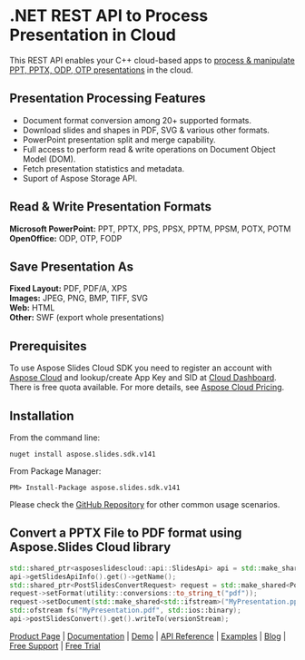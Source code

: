 # .NET REST API to Process Presentation in Cloud

This REST API enables your C++ cloud-based apps to [process & manipulate PPT, PPTX, ODP, OTP presentations](https://products.aspose.cloud/cells/cpp) in the cloud.

## Presentation Processing Features

- Document format conversion among 20+ supported formats.
- Download slides and shapes in PDF, SVG & various other formats.
- PowerPoint presentation split and merge capability.
- Full access to perform read & write operations on Document Object Model (DOM).
- Fetch presentation statistics and metadata.
- Suport of Aspose Storage API.

## Read & Write Presentation Formats

**Microsoft PowerPoint:** PPT, PPTX, PPS, PPSX, PPTM, PPSM, POTX, POTM\
**OpenOffice:** ODP, OTP, FODP

## Save Presentation As

**Fixed Layout:** PDF, PDF/A, XPS\
**Images:** JPEG, PNG, BMP, TIFF, SVG\
**Web:** HTML\
**Other:** SWF (export whole presentations)

## Prerequisites

To use Aspose Slides Cloud SDK you need to register an account with [Aspose Cloud](https://www.aspose.cloud/) and lookup/create App Key and SID at [Cloud Dashboard](https://dashboard.aspose.cloud/#/apps). There is free quota available. For more details, see [Aspose Cloud Pricing](https://purchase.aspose.cloud/pricing).

## Installation

From the command line:

```console
nuget install aspose.slides.sdk.v141
```

From Package Manager:

```console
PM> Install-Package aspose.slides.sdk.v141
```

Please check the [GitHub Repository](https://github.com/aspose-slides-cloud/aspose-slides-cloud-cpp) for other common usage scenarios.

## Convert a PPTX File to PDF format using Aspose.Slides Cloud library

```c++
std::shared_ptr<asposeslidescloud::api::SlidesApi> api = std::make_shared<asposeslidescloud::api::SlidesApi>(utility::conversions::to_string_t("MyAppSid"), utility::conversions::to_string_t("MyAppKey"));
api->getSlidesApiInfo().get()->getName();
std::shared_ptr<PostSlidesConvertRequest> request = std::make_shared<PostSlidesConvertRequest>();
request->setFormat(utility::conversions::to_string_t("pdf"));
request->setDocument(std::make_shared<std::ifstream>("MyPresentation.pptx", std::ios::binary));
std::ofstream fs("MyPresentation.pdf", std::ios::binary);
api->postSlidesConvert().get().writeTo(versionStream);
```

[Product Page](https://products.aspose.cloud/cells/cpp) | [Documentation](https://docs.aspose.cloud/display/slidescloud/Home) | [Demo](https://products.aspose.app/slides/family) | [API Reference](https://apireference.aspose.cloud/slides/) | [Examples](https://github.com/aspose-slides-cloud/aspose-slides-cloud-cpp) | [Blog](https://blog.aspose.cloud/category/slides/) | [Free Support](https://forum.aspose.cloud/c/slides) | [Free Trial](https://dashboard.aspose.cloud/#/apps)
